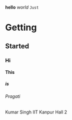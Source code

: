 **hello**
_world_
`Just`
# Getting
## Started
### Hi
#### This
##### is
###### Pragati
Kumar
Singh
IIT
Kanpur
Hall
2
